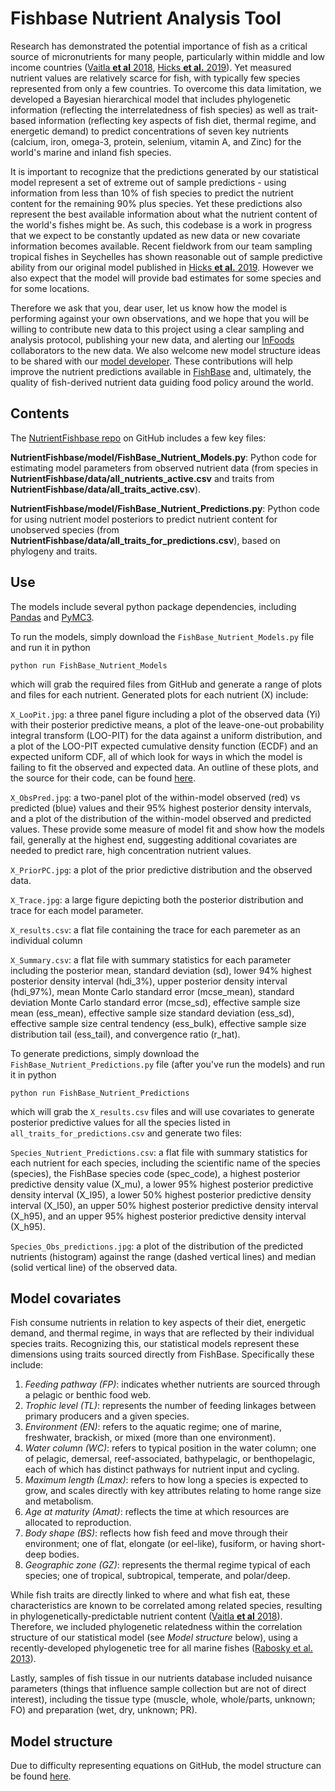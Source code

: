 
# Fishbase Nutrient Analysis Tool

Research has demonstrated the potential importance of fish as a critical source of micronutrients for many people, particularly within middle and low income countries  ([Vaitla **et al** 2018](https://www.nature.com/articles/s41467-018-06199-w), [Hicks **et al.** 2019](https://www.nature.com/articles/s41586-019-1592-6)).  Yet measured nutrient values are relatively scarce for fish, with typically few species represented from only a few countries. To overcome this data limitation, we developed a Bayesian hierarchical model that includes phylogenetic information (reflecting the interrelatedness of fish species) as well as trait-based information (reflecting key aspects of fish diet, thermal regime, and energetic demand) to predict concentrations of seven key nutrients (calcium, iron, omega-3, protein, selenium, vitamin A, and Zinc) for the world's marine and inland fish species. 

It is important to recognize that the predictions generated by our statistical model represent a set of extreme out of sample predictions - using information from less than 10% of fish species to predict the nutrient content for the remaining 90% plus species. Yet these predictions also represent the best available information about what the nutrient content of the world's fishes might be. As such, this codebase is a work in progress that we expect to be constantly updated as new data or new covariate information becomes available. Recent fieldwork from our team sampling tropical fishes in Seychelles has shown reasonable out of sample predictive ability from our original model published in  [Hicks **et al.** 2019](https://www.nature.com/articles/s41586-019-1592-6). However we also expect that the model will provide bad estimates for some species and for some locations. 

Therefore we ask that you, dear user, let us know how the model is performing against your own observations, and we hope that you will be willing to contribute new data to this project using a clear sampling and analysis protocol, publishing your new data, and alerting our [InFoods](http://www.fao.org/infoods/infoods/en/) collaborators to the new data. We also welcome new model structure ideas to be shared with our [model developer](mailto:a.macneil@dal.ca). These contributions will help improve the nutrient predictions available in [FishBase](https://fishbase.ca/Nutrients/NutrientSearch.php) and, ultimately, the quality of fish-derived nutrient data guiding food policy around the world.

## Contents

The [NutrientFishbase repo](https://github.com/mamacneil/NutrientFishbase) on GitHub includes a few key files:

**NutrientFishbase/model/FishBase_Nutrient_Models.py**:  Python code for estimating model parameters from observed nutrient data (from species in **NutrientFishbase/data/all_nutrients_active.csv** and traits from **NutrientFishbase/data/all_traits_active.csv**).

**NutrientFishbase/model/FishBase_Nutrient_Predictions.py**: Python code for using nutrient model posteriors to predict nutrient content for unobserved species (from **NutrientFishbase/data/all_traits_for_predictions.csv**), based on phylogeny and traits.

## Use

The models include several python package dependencies, including [Pandas](https://pandas.pydata.org/) and [PyMC3](https://docs.pymc.io/).

To run the models, simply download the ``FishBase_Nutrient_Models.py`` file and run it in python

``python run FishBase_Nutrient_Models``

which will grab the required files from GitHub and generate a range of plots and files for each nutrient. Generated plots for each nutrient (X) include:

``X_LooPit.jpg``:  a three panel figure including a plot of the observed data (Yi) with their posterior predictive means, a plot of the leave-one-out probability integral transform (LOO-PIT) for the data against a uniform distribution, and a plot of the LOO-PIT expected cumulative density function (ECDF) and an expected uniform CDF, all of which look for ways in which the model is failing to fit the observed and expected data. An outline of these plots, and the source for their code, can be found [here](https://oriolabril.github.io/oriol_unraveled/python/arviz/pymc3/2019/07/31/loo-pit-tutorial.html).

``X_ObsPred.jpg``:  a two-panel plot of the within-model observed (red) vs predicted (blue) values and their 95% highest posterior density intervals, and a plot of the distribution of the within-model observed and predicted values. These provide some measure of model fit and show how the models fail, generally at the highest end, suggesting additional covariates are needed to predict rare, high concentration nutrient values.

``X_PriorPC.jpg``:  a plot of the prior predictive distribution and the observed data. 

``X_Trace.jpg``:  a large figure depicting both the posterior distribution and trace for each model parameter. 

``X_results.csv``:  a flat file containing the trace for each paremeter as an individual column

``X_Summary.csv``:  a flat file with summary statistics for each parameter including the posterior mean, standard deviation (sd), lower 94% highest posterior density interval (hdi_3%), upper posterior density interval (hdi_97%), mean Monte Carlo standard error (mcse_mean), standard deviation Monte Carlo standard error (mcse_sd), effective sample size mean (ess_mean), effective sample size standard deviation (ess_sd), effective sample size central tendency (ess_bulk), effective sample size distribution tail (ess_tail), and convergence ratio (r_hat). 


To generate predictions, simply download the ``FishBase_Nutrient_Predictions.py`` file (after you've run the models) and run it in python

``python run FishBase_Nutrient_Predictions``

which will grab the ``X_results.csv`` files and will use covariates to generate posterior predictive values for all the species listed in ``all_traits_for_predictions.csv`` and generate two files:

``Species_Nutrient_Predictions.csv``:  a flat file with summary statistics for each nutrient for each species, including the scientific name of the species (species), the FishBase species code (spec_code), a highest posterior predictive density value (X_mu), a lower 95% highest posterior predictive density interval (X_l95), a lower 50% highest posterior predictive density interval (X_l50), an upper 50% highest posterior predictive density interval (X_h95), and an upper 95% highest posterior predictive density interval (X_h95).

``Species_Obs_predictions.jpg``:  a plot of the distribution of the predicted nutrients (histogram) against the range (dashed vertical lines) and median (solid vertical line) of the observed data.

## Model covariates

Fish consume nutrients in relation to key aspects of their diet, energetic demand, and thermal regime, in ways that are reflected by their individual species traits. Recognizing this, our statistical models represent these dimensions using traits sourced directly from FishBase. Specifically these include:

1. *Feeding pathway (FP)*: indicates whether nutrients are sourced through a pelagic or benthic food web.
2. *Trophic level (TL)*: represents the number of feeding linkages between primary producers and a given species.
3. *Environment (EN)*: refers to the aquatic regime; one of marine, freshwater, brackish, or mixed (more than one environment).
4. *Water column (WC)*: refers to typical position in the water column; one of pelagic, demersal, reef-associated, bathypelagic, or benthopelagic, each of which has distinct pathways for nutrient input and cycling.
5. *Maximum length (Lmax)*: refers to how long a species is expected to grow, and scales directly with key attributes relating to home range size and metabolism.
6. *Age at maturity (Amat)*: reflects the time at which resources are allocated to reproduction.
7. *Body shape (BS)*:  reflects how fish feed and move through their environment; one of flat, elongate (or eel-like), fusiform, or having short-deep bodies.
8. *Geographic zone (GZ)*: represents the thermal regime typical of each species; one of tropical, subtropical, temperate, and polar/deep.

While fish traits are directly linked to where and what fish eat, these characteristics are known to be correlated among related species, resulting in phylogenetically-predictable nutrient content ([Vaitla **et al** 2018](https://www.nature.com/articles/s41467-018-06199-w)). Therefore, we  included phylogenetic relatedness within the correlation structure of our statistical model (see *Model structure* below), using a recently-developed phylogenetic tree for all marine fishes ([Rabosky et al. 2013](https://www.nature.com/articles/ncomms2958)). 

Lastly, samples of fish tissue in our nutrients database included nuisance parameters (things that influence sample collection but are not of direct interest), including the tissue type (muscle, whole, whole/parts, unknown; FO) and preparation (wet, dry, unknown; PR). 

## Model structure

Due to difficulty representing equations on GitHub, the model structure can be found [here](https://github.com/mamacneil/NutrientFishbase/raw/master/model/model.pdf).

